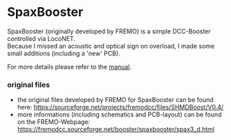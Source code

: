 # SpaxBooster

SpaxBooster (originally developed by FREMO) is a simple DCC-Booster controlled via LocoNET.<br>
Because I missed an acoustic and optical sign on overload, I made some small additions (including a 'new' PCB).

For more details please refer to the [manual](Documentation/Spaxbooster%20V3%20-%20Rev.5.pdf).<br>

### original files
- the original files developed by FREMO for SpaxBooster can be found here: https://sourceforge.net/projects/fremodcc/files/SHMDBoost/V0.4/
- more informations (including schematics and PCB-layout) can be found on the FREMO-Webpage: https://fremodcc.sourceforge.net/booster/spaxbooster/spax3_d.html
